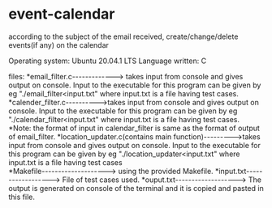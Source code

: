 # event-calendar
according to the subject of the email received, create/change/delete events(if any) on the calendar


Operating system: Ubuntu 20.04.1 LTS
Language written: C

files:
*email_filter.c-------------> takes input from console and gives output on console. Input to the executable for this program can be given by eg 									"./email_filter<input.txt" where input.txt is a file having test cases. 
*calender_filter.c---------->takes input from console and gives output on console. Input to the executable for this program can be given by eg 									"./calendar_filter<input.txt" where input.txt is a file having test cases. 						
*Note: the format of input in calendar_filter is same as the format of output of email_filter.
*location_updater.c(contains main function)--------->takes input from console and gives output on console. Input to the executable for this program can be 										given by eg "./location_updater<input.txt" where input.txt is a file having test cases			
*Makefile--------------------> using the provided Makefile.
*input.txt------------------> File of test cases used.
*ouput.txt-------------------> The output is generated on console of the terminal and it is copied and pasted in this file.
			
